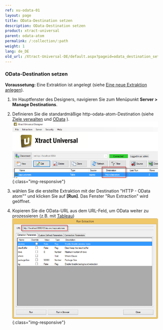 ```yaml
---
ref: xu-odata-01
layout: page
title: OData-Destination setzen
description: OData-Destination setzen
product: xtract-universal
parent: odata-atom
permalink: /:collection/:path
weight: 1
lang: de_DE
old_url: /Xtract-Universal-DE/default.aspx?pageid=odata_destination_setzen
---
```

### OData-Destination setzen
**Voraussetung:** Eine Extraktion ist angelegt (siehe [Eine neue Extraktion anlegen](../../erste-schritte-mit-table/eine-neue-extraktion-anlegen)).

1. Im Hauptfenster des Designers, navigieren Sie zum Menüpunkt **Server > Manage Destinations**.
2. Definieren Sie die standardmäßige http-odata-atom-Destination (siehe [Ziele verwalten](../ziele-verwalten) und [OData](../odata-atom) ).
![XU-OData-Destination](/img/content/XU-OData-Destination.png){:class="img-responsive"}

3. wählen Sie die erstellte Extraktion mit der Destination "HTTP - OData atom"" und klicken Sie auf **[Run]**. 
Das Fenster "Run Extraction" wird geöffnet.
4. Kopieren Sie die OData-URL aus dem URL-Feld, um OData weiter zu prozessieren (z.B. mit [Tableau](../tableau/tableau-mit-odata/eine-extraktion-mit-odata-laden))
![XU-OData-URL](/img/content/XU-OData-URL.png){:class="img-responsive"}
